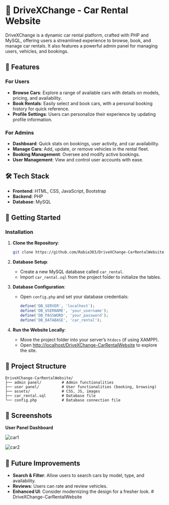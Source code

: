 
# 🚗 DriveXChange - Car Rental Website

DriveXChange is a dynamic car rental platform, crafted with PHP and MySQL, offering users a streamlined experience to browse, book, and manage car rentals. It also features a powerful admin panel for managing users, vehicles, and bookings.

## 🌟 Features

### For Users
- **Browse Cars**: Explore a range of available cars with details on models, pricing, and availability.
- **Book Rentals**: Easily select and book cars, with a personal booking history for quick reference.
- **Profile Settings**: Users can personalize their experience by updating profile information.

### For Admins
- **Dashboard**: Quick stats on bookings, user activity, and car availability.
- **Manage Cars**: Add, update, or remove vehicles in the rental fleet.
- **Booking Management**: Oversee and modify active bookings.
- **User Management**: View and control user accounts with ease.

## 🛠 Tech Stack
- **Frontend**: HTML, CSS, JavaScript, Bootstrap
- **Backend**: PHP
- **Database**: MySQL

## 🚀 Getting Started

### Installation

1. **Clone the Repository**:
   ```bash
   git clone https://github.com/Rabia303/DriveXChange-CarRentalWebsite.git
   ```

2. **Database Setup**:
   - Create a new MySQL database called `car_rental`.
   - Import `car_rental.sql` from the project folder to initialize the tables.

3. **Database Configuration**:
   - Open `config.php` and set your database credentials:
     ```php
     define('DB_SERVER', 'localhost');
     define('DB_USERNAME', 'your_username');
     define('DB_PASSWORD', 'your_password');
     define('DB_DATABASE', 'car_rental');
     ```

4. **Run the Website Locally**:
   - Move the project folder into your server’s `htdocs` (if using XAMPP).
   - Open [http://localhost/DriveXChange-CarRentalWebsite](http://localhost/DriveXChange-CarRentalWebsite) to explore the site.


## 📂 Project Structure

```plaintext
DriveXChange-CarRentalWebsite/
├── admin panel/         # Admin functionalities
├── user panel/          # User functionalities (booking, browsing)
├── assets/              # CSS, JS, images
├── car_rental.sql       # Database file
└── config.php           # Database connection file
```

## 📸 Screenshots

**User Panel Dashboard**

![car1](https://github.com/user-attachments/assets/4b79d68a-7d8f-47ed-99c1-7240637ab0ca)

![car2](https://github.com/user-attachments/assets/f610c877-9431-4541-a1ee-3c153a401c9b)




## 🚧 Future Improvements
- **Search & Filter**: Allow users to search cars by model, type, and availability.
- **Reviews**: Users can rate and review vehicles.
- **Enhanced UI**: Consider modernizing the design for a fresher look.
#   D r i v e X C h a n g e - C a r R e n t a l W e b s i t e  
 